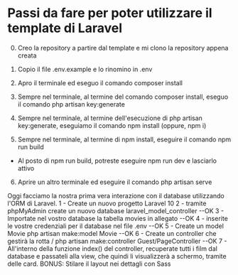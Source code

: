 # Passi da fare per poter utilizzare il template di Laravel

0. Creo la repository a partire dal template e mi clono la repository appena creata

1. Copio il file .env.example e lo rinomino in .env

2. Apro il terminale ed eseguo il comando composer install

3. Sempre nel terminale, al termine del comando composer install, eseguo il comando php artisan key:generate

4. Sempre nel terminale, al termine dell'esecuzione di php artisan key:generate, eseguiamo il comando npm install (oppure, npm i)

5. Sempre nel terminale, al termine di npm install, eseguire il comando npm run build
- Al posto di npm run build, potreste eseguire npm run dev e lasciarlo attivo

6. Aprire un altro terminale ed eseguire il comando php artisan serve


Oggi facciamo la nostra prima vera interazione con il database utilizzando l'ORM di Laravel.
1 - Create un nuovo progetto Laravel 10
2 - tramite phpMyAdmin create un nuovo database laravel_model_controller  --OK
3 - Importate nel vostro database la tabella movies in allegato --OK
4 - inserite le vostre credenziali per il database nel file .env --OK
5 - Create un model Movie
php artisan make:model Movie --OK
6 - Create un controller che gestirà la rotta /
php artisan make:controller Guest/PageController  --OK
7 - All'interno della funzione index() del controller, recuperate tutti i film dal database e passateli alla view, che quindi li visualizzerà a schermo, tramite delle card.
BONUS:
Stilare il layout nei dettagli con Sass